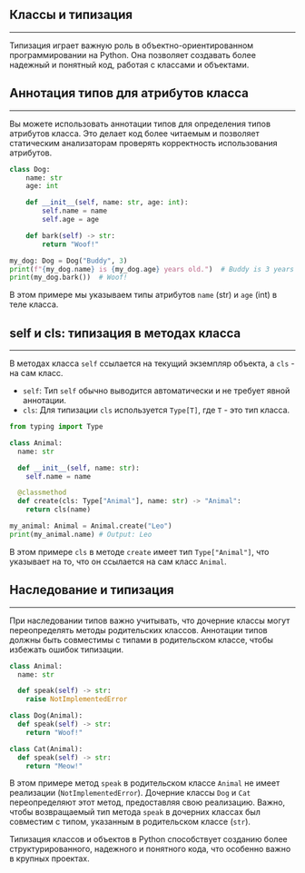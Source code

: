 ## Классы и типизация
***
Типизация играет важную роль в объектно-ориентированном программировании на Python. Она позволяет создавать более надежный и понятный код, работая с классами и объектами.

## Аннотация типов для атрибутов класса
***
Вы можете использовать аннотации типов для определения типов атрибутов класса. Это делает код более читаемым и позволяет статическим анализаторам проверять корректность использования атрибутов.
```python
class Dog:
    name: str
    age: int

    def __init__(self, name: str, age: int):
        self.name = name
        self.age = age

    def bark(self) -> str:
        return "Woof!"

my_dog: Dog = Dog("Buddy", 3)
print(f"{my_dog.name} is {my_dog.age} years old.")  # Buddy is 3 years old.
print(my_dog.bark())  # Woof!
```

В этом примере мы указываем типы атрибутов `name` (str) и `age` (int)  в теле класса.

##  self и cls: типизация в методах класса
***
В методах класса `self` ссылается на текущий экземпляр объекта, а `cls` - на сам класс. 
* `self`:   Тип `self` обычно выводится автоматически и не требует явной аннотации.
* `cls`:  Для типизации `cls` используется `Type[T]`, где `T` - это тип класса.

```python
from typing import Type

class Animal:
  name: str

  def __init__(self, name: str):
    self.name = name

  @classmethod
  def create(cls: Type["Animal"], name: str) -> "Animal":
    return cls(name)

my_animal: Animal = Animal.create("Leo")
print(my_animal.name) # Output: Leo
```

В этом примере `cls` в методе `create` имеет тип `Type["Animal"]`, что указывает на то, что он ссылается на сам класс `Animal`.

## Наследование и типизация
***
При наследовании типов важно учитывать, что дочерние классы могут переопределять методы родительских классов. Аннотации типов должны быть совместимы с типами в родительском классе, чтобы избежать ошибок типизации. 
```python
class Animal:
  name: str

  def speak(self) -> str:
    raise NotImplementedError

class Dog(Animal):
  def speak(self) -> str:
    return "Woof!"

class Cat(Animal):
  def speak(self) -> str:
    return "Meow!"
```

В этом примере метод `speak` в родительском классе `Animal` не имеет реализации (`NotImplementedError`). Дочерние классы `Dog` и `Cat` переопределяют этот метод, предоставляя свою реализацию. Важно, чтобы возвращаемый тип метода `speak`  в дочерних классах  был совместим с типом, указанным в родительском классе (`str`).

Типизация классов и объектов в Python способствует созданию более структурированного, надежного и понятного кода, что особенно важно в крупных проектах.